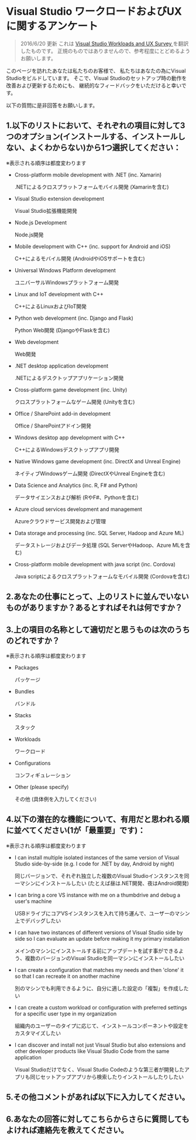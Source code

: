 # Visual Studio ワークロードおよびUXに関するアンケート

> 2016/6/20 更新
> これは [Visual Studio Workloads and UX Survey
](https://www.research.net/r/vs-installer-survey) を翻訳したものです。
> 正規のものではありませんので、参考程度にとどめるようお願いします。

このページを訪れたあなたは私たちのお客様で、
私たちはあなたの為にVisual Studioをビルドしています。
そこで、Visual Studioのセットアップ時の動作を改善および更新するためにも、
継続的なフィードバックをいただけると幸いです。

以下の質問に是非回答をお願いします。

## 1.以下のリストにおいて、それぞれの項目に対して3つのオプション(インストールする、インストールしない、よくわからない)から1つ選択してください：

※表示される順序は都度変わります

* Cross-platform mobile development with .NET (inc. Xamarin)
  
  .NETによるクロスプラットフォームモバイル開発 (Xamarinを含む)
* Visual Studio extension development
  
  Visual Studio拡張機能開発
* Node.js Development
  
  Node.js開発
* Mobile development with C++ (inc. support for Android and iOS)
  
  C++によるモバイル開発 (AndroidやiOSサポートを含む)
* Universal Windows Platform development
  
  ユニバーサルWindowsプラットフォーム開発
* Linux and IoT development with C++
  
  C++によるLinuxおよびIoT開発
* Python web development (inc. Django and Flask)
  
  Python Web開発 (DjangoやFlaskを含む)
* Web development
  
  Web開発
* .NET desktop application development
  
  .NETによるデスクトップアプリケーション開発
* Cross-platform game development (inc. Unity)
  
  クロスプラットフォームなゲーム開発 (Unityを含む)
* Office / SharePoint add-in development
  
  Office / SharePointアドイン開発
* Windows desktop app development with C++
  
  C++によるWindowsデスクトップアプリ開発
* Native Windows game development (inc. DirectX and Unreal Engine)
  
  ネイティブWindowsゲーム開発 (DirectXやUnreal Engineを含む)
* Data Science and Analytics (inc. R, F# and Python)
  
  データサイエンスおよび解析 (RやF#、Pythonを含む)
* Azure cloud services development and management
  
  Azureクラウドサービス開発および管理
* Data storage and processing (inc. SQL Server, Hadoop and Azure ML)
  
  データストレージおよびデータ処理 (SQL ServerやHadoop、Azure MLを含む)
* Cross-platform mobile development with java script (inc. Cordova)
  
  Java scriptによるクロスプラットフォームなモバイル開発 (Cordovaを含む)

## 2.あなたの仕事にとって、上のリストに並んでいないものがありますか？あるとすればそれは何ですか？

## 3.上の項目の名称として適切だと思うものは次のうちのどれですか？

※表示される順序は都度変わります

* Packages
  
  パッケージ
* Bundles
  
  バンドル
* Stacks
  
  スタック
* Workloads
  
  ワークロード
* Configurations
  
  コンフィギュレーション
* Other (please specify)
  
  その他 (具体例を入力してください)

## 4.以下の潜在的な機能について、有用だと思われる順に並べてください(1が「最重要」です)：

※表示される順序は都度変わります

* I can install multiple isolated instances of the same version of Visual Studio side-by-side (e.g. I code for .NET by day, Android by night)
  
  同じバージョンで、それぞれ独立した複数のVisual Studioインスタンスを同一マシンにインストールしたい (たとえば昼は.NET開発、夜はAndroid開発)
* I can bring a core VS instance with me on a thumbdrive and debug a user's machine
  
  USBドライブにコアVSインスタンスを入れて持ち運んで、ユーザーのマシン上でデバッグしたい
* I can have two instances of different versions of Visual Studio side by side so I can evaluate an update before making it my primary installation
  
  メインのマシンにインストールする前にアップデートを試す事ができるよう、複数のバージョンのVisual Studioを同一マシンにインストールしたい
* I can create a configuration that matches my needs and then 'clone' it so that I can recreate it on another machine
  
  別のマシンでも利用できるように、自分に適した設定の「複製」を作成したい
* I can create a custom workload or configuration with preferred settings for a specific user type in my organization
  
  組織内のユーザーのタイプに応じて、インストールコンポーネントや設定をカスタマイズしたい
* I can discover and install not just Visual Studio but also extensions and other developer products like Visual Studio Code from the same application
  
  Visual Studioだけでなく、Visual Studio Codeのような第三者が開発したアプリも同じセットアップアプリから検索したりインストールしたりしたい

## 5.その他コメントがあれば以下に入力してください。

## 6.あなたの回答に対してこちらからさらに質問してもよければ連絡先を教えてください。
